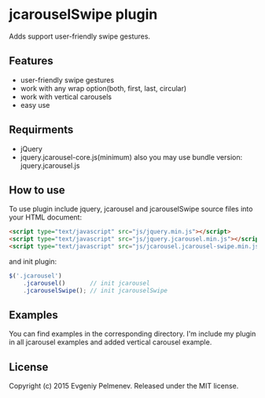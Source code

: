 # jcarouselSwipe plugin
Adds support user-friendly swipe gestures.

## Features
* user-friendly swipe gestures
* work with any wrap option(both, first, last, circular)
* work with vertical carousels
* easy use

## Requirments
* jQuery
* jquery.jcarousel-core.js(minimum) also you may use bundle version: jquery.jcarousel.js

## How to use
To use plugin include jquery, jcarousel and jcarouselSwipe source files into your HTML document:
``` HTML
<script type="text/javascript" src="js/jquery.min.js"></script>
<script type="text/javascript" src="js/jquery.jcarousel.min.js"></script>
<script type="text/javascript" src="js/jcarousel.jcarousel-swipe.min.js"></script>
```
and init plugin:
``` javascript
$('.jcarousel')
    .jcarousel()       // init jcarousel
    .jcarouselSwipe(); // init jcarouselSwipe
```

## Examples
You can find examples in the corresponding directory. I'm include my plugin in all jcarousel examples and added vertical carousel example.

## License
Copyright (c) 2015 Evgeniy Pelmenev. Released under the MIT license.
